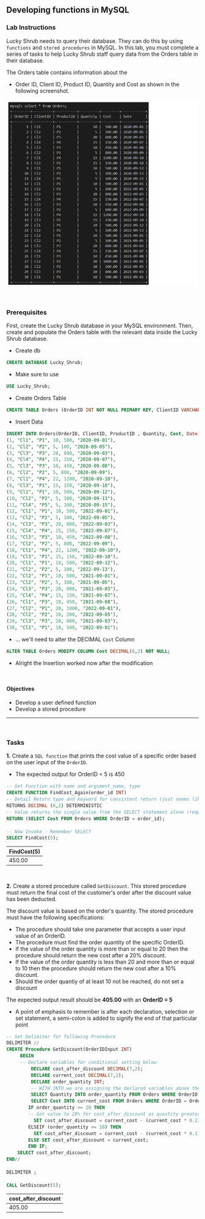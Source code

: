 ## Developing functions in MySQL

### **Lab Instructions**
Lucky Shrub needs to query their database. They can do this by using `functions` and `stored procedures` in MySQL. In this lab, you must complete a series of tasks to help Lucky Shrub staff query data from the Orders table in their database.

The Orders table contains information about the 
* Order ID, Client ID, Product ID, Quantity and Cost as shown in the following screenshot.

![Orders Functions](images/DFuncs_Orders.png)

<br>

### **Prerequisites**
First, create the Lucky Shrub database in your MySQL environment. Then, create and populate the Orders table with the relevant data inside the Lucky Shrub database.

* Create db
```sql
CREATE DATABASE Lucky_Shrub;
```
* Make sure to use
```sql
USE Lucky_Shrub;
```
* Create Orders Table
```sql
CREATE TABLE Orders (OrderID INT NOT NULL PRIMARY KEY, ClientID VARCHAR(10), ProductID VARCHAR(10), Quantity INT, Cost DECIMAL(6,2), Date DATE); 
```
* Insert Data
```sql
INSERT INTO Orders(OrderID, ClientID, ProductID , Quantity, Cost, Date) VALUES
(1, "Cl1", "P1", 10, 500, "2020-09-01"),  
(2, "Cl2", "P2", 5, 100, "2020-09-05"),  
(3, "Cl3", "P3", 20, 800, "2020-09-03"),  
(4, "Cl4", "P4", 15, 150, "2020-09-07"),  
(5, "Cl3", "P3", 10, 450, "2020-09-08"),  
(6, "Cl2", "P2", 5, 800, "2020-09-09"),  
(7, "Cl1", "P4", 22, 1200, "2020-09-10"),  
(8, "Cl3", "P1", 15, 150, "2020-09-10"),  
(9, "Cl1", "P1", 10, 500, "2020-09-12"),  
(10, "Cl2", "P2", 5, 100, "2020-09-13"),  
(11, "Cl4", "P5", 5, 100, "2020-09-15"), 
(12, "Cl1", "P1", 10, 500, "2022-09-01"),  
(13, "Cl2", "P2", 5, 100, "2022-09-05"),  
(14, "Cl3", "P3", 20, 800, "2022-09-03"),  
(15, "Cl4", "P4", 15, 150, "2022-09-07"),  
(16, "Cl3", "P3", 10, 450, "2022-09-08"),  
(17, "Cl2", "P2", 5, 800, "2022-09-09"),  
(18, "Cl1", "P4", 22, 1200, "2022-09-10"),  
(19, "Cl3", "P1", 15, 150, "2022-09-10"),  
(20, "Cl1", "P1", 10, 500, "2022-09-12"),  
(21, "Cl2", "P2", 5, 100, "2022-09-13"),   
(22, "Cl2", "P1", 10, 500, "2021-09-01"),  
(23, "Cl2", "P2", 5, 100, "2021-09-05"),  
(24, "Cl3", "P3", 20, 800, "2021-09-03"),  
(25, "Cl4", "P4", 15, 150, "2021-09-07"),  
(26, "Cl1", "P3", 10, 450, "2021-09-08"),  
(27, "Cl2", "P1", 20, 1000, "2022-09-01"),  
(28, "Cl2", "P2", 10, 200, "2022-09-05"),  
(29, "Cl3", "P3", 20, 800, "2021-09-03"),  
(30, "Cl1", "P1", 10, 500, "2022-09-01");
```
* ... we'll need to alter the DECIMAL `Cost` Column
```sql
ALTER TABLE Orders MODIFY COLUMN Cost DECIMAL(6,2) NOT NULL;
```
* Alright the Insertion worked now after the modification

<br>

#### Objectives 
* Develop a user defined function
* Develop a stored procedure

---

<br>

### **Tasks**
**1.** Create a `SQL function` that prints the cost value of a specific order based on the user input of the `OrderID`. 
* The expected output for OrderID = 5 is 450
```sql
-- Set Function with name and argument_name, type
CREATE FUNCTION FindCost_Again(order_id INT) 
-- Detail Return type and keyword for consistent return (just seems like syntax thing )
RETURNS DECIMAL (6,2) DETERMINISTIC 
-- Value returns the single value from the SELECT statement alone (requires parentheses)
RETURN (SELECT Cost FROM Orders WHERE OrderID = order_id);

-- Now Invoke - Remember SELECT
SELECT FindCost(5);
```
| FindCost(5) |
|-------------|
|      450.00 |

<br>

**2.** Create a stored procedure called `GetDiscount`. This stored procedure must return the final cost of the customer's order after the discount value has been deducted. 

The discount value is based on the order's quantity. The stored procedure must have the following specifications: 
* The procedure should take one parameter that accepts a user input value of an OrderID. 
* The procedure must find the order quantity of the specific OrderID. 
* If the value of the order quantity is more than or equal to 20 then the procedure should return the new cost after a 20% discount. 
* If the value of the order quantity is less than 20 and more than or equal to 10 then the procedure should return the new cost after a 10% discount.
* Should the order quantiy of at least 10 not be reached, do not set a discount

The expected output result should be **405.00** with an **OrderID = 5**

* A point of emphasis to remember is after each declaration, selection or set statement, a semi-colon is added to signify the end of that particular point
```sql
-- Set Delimiter for following Procedure
DELIMITER // 
CREATE Procedure GetDiscount(OrderIDInput INT) 
     BEGIN
     -- Declare variables for conditional setting below 
         DECLARE cost_after_discount DECIMAL(7,2); 
         DECLARE current_cost DECIMAL(7,2); 
         DECLARE order_quantity INT; 
         -- WITH INTO we are assigning the declared variables above the return from the two select statements based on the received order when the procedure is invoked
         SELECT Quantity INTO order_quantity FROM Orders WHERE OrderID = OrderIDInput; 
         SELECT Cost INTO current_cost FROM Orders WHERE OrderID = OrderIDInput; 
        IF order_quantity >= 20 THEN
        -- Set value to 20% for cost_after_discount as quantity greater than or equal to 20
          SET cost_after_discount = current_cost - (current_cost * 0.2);              
        ELSEIF (order_quantity >= 10) THEN
          SET cost_after_discount = current_cost - (current_cost * 0.1); 
        ELSE SET cost_after_discount = current_cost;
        END IF;
    SELECT cost_after_discount; 
END//

DELIMITER ; 

CALL GetDiscount(5);
```
| cost_after_discount |
|---------------------|
|              405.00 |
